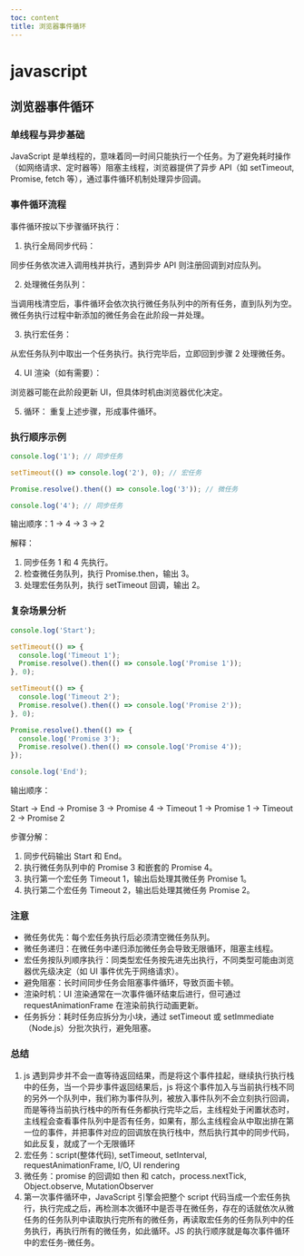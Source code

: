 ```yaml
---
toc: content
title: 浏览器事件循环
---
```


# javascript

## 浏览器事件循环

### 单线程与异步基础

JavaScript 是单线程的，意味着同一时间只能执行一个任务。为了避免耗时操作（如网络请求、定时器等）阻塞主线程，浏览器提供了异步 API（如 setTimeout, Promise, fetch 等），通过事件循环机制处理异步回调。

### 事件循环流程

事件循环按以下步骤循环执行：

1. 执行全局同步代码：

同步任务依次进入调用栈并执行，遇到异步 API 则注册回调到对应队列。

2. 处理微任务队列：

当调用栈清空后，事件循环会依次执行微任务队列中的所有任务，直到队列为空。微任务执行过程中新添加的微任务会在此阶段一并处理。

3. 执行宏任务：

从宏任务队列中取出一个任务执行。执行完毕后，立即回到步骤 2 处理微任务。

4. UI 渲染（如有需要）：

浏览器可能在此阶段更新 UI，但具体时机由浏览器优化决定。

5. 循环：
   重复上述步骤，形成事件循环。

### 执行顺序示例

```javascript
console.log('1'); // 同步任务

setTimeout(() => console.log('2'), 0); // 宏任务

Promise.resolve().then(() => console.log('3')); // 微任务

console.log('4'); // 同步任务
```

输出顺序：1 → 4 → 3 → 2

解释：

1. 同步任务 1 和 4 先执行。
2. 检查微任务队列，执行 Promise.then，输出 3。
3. 处理宏任务队列，执行 setTimeout 回调，输出 2。

### 复杂场景分析

```javascript
console.log('Start');

setTimeout(() => {
  console.log('Timeout 1');
  Promise.resolve().then(() => console.log('Promise 1'));
}, 0);

setTimeout(() => {
  console.log('Timeout 2');
  Promise.resolve().then(() => console.log('Promise 2'));
}, 0);

Promise.resolve().then(() => {
  console.log('Promise 3');
  Promise.resolve().then(() => console.log('Promise 4'));
});

console.log('End');
```

输出顺序：

Start → End → Promise 3 → Promise 4 → Timeout 1 → Promise 1 → Timeout 2 → Promise 2

步骤分解：

1. 同步代码输出 Start 和 End。
2. 执行微任务队列中的 Promise 3 和嵌套的 Promise 4。
3. 执行第一个宏任务 Timeout 1，输出后处理其微任务 Promise 1。
4. 执行第二个宏任务 Timeout 2，输出后处理其微任务 Promise 2。

### 注意

- 微任务优先：每个宏任务执行后必须清空微任务队列。
- 微任务递归：在微任务中递归添加微任务会导致无限循环，阻塞主线程。
- 宏任务按队列顺序执行：同类型宏任务按先进先出执行，不同类型可能由浏览器优先级决定（如 UI 事件优先于网络请求）。
- 避免阻塞：长时间同步任务会阻塞事件循环，导致页面卡顿。
- 渲染时机：UI 渲染通常在一次事件循环结束后进行，但可通过 requestAnimationFrame 在渲染前执行动画更新。
- 任务拆分：耗时任务应拆分为小块，通过 setTimeout 或 setImmediate（Node.js）分批次执行，避免阻塞。

### 总结

1. js 遇到异步并不会一直等待返回结果，而是将这个事件挂起，继续执行执行栈中的任务，当一个异步事件返回结果后，js 将这个事件加入与当前执行栈不同的另外一个队列中，我们称为事件队列，被放入事件队列不会立刻执行回调，而是等待当前执行栈中的所有任务都执行完毕之后，主线程处于闲置状态时，主线程会查看事件队列中是否有任务，如果有，那么主线程会从中取出排在第一位的事件，并把事件对应的回调放在执行栈中，然后执行其中的同步代码，如此反复，就成了一个无限循环
2. 宏任务：script(整体代码), setTimeout, setInterval, requestAnimationFrame, I/O, UI rendering
3. 微任务：promise 的回调如 then 和 catch，process.nextTick, Object.observe, MutationObserver
4. 第一次事件循环中，JavaScript 引擎会把整个 script 代码当成一个宏任务执行，执行完成之后，再检测本次循环中是否寻在微任务，存在的话就依次从微任务的任务队列中读取执行完所有的微任务，再读取宏任务的任务队列中的任务执行，再执行所有的微任务，如此循环。JS 的执行顺序就是每次事件循环中的宏任务-微任务。

<BackTop></BackTop>